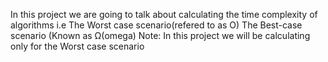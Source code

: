 In this project we are going to talk about calculating the time complexity of algorithms i.e
	The Worst case scenario(refered to as O)
	The Best-case scenario (Known as  Ω(omega)
Note: In this project we will be calculating only for the Worst case scenario
